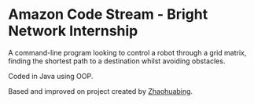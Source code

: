 # Amazon Code Stream - Bright Network Internship
A command-line program looking to control a robot through a grid matrix, finding the shortest path to a destination whilst avoiding obstacles.

Coded in Java using OOP.

Based and improved on project created by [Zhaohuabing](https://github.com/zhaohuabing/shortest-path-in-grid-with-obstacles-java/blob/master/src/main/java/com/zhaohuabing/Grid.java).
